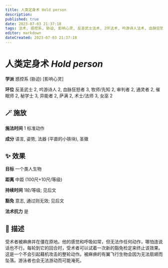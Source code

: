 ```yaml
---
title: 人类定身术 Hold person
description: 
published: true
date: 2023-07-03 21:37:18
tags: 法术, 惑控系, 胁迫, 影响心灵, 反圣武士法术, 2环法术, 吟游诗人法术, 血脉狂怒者法术, 3环法术, 牧师/先知法术, 审判者法术, 通灵者法术, 催眠师法术, 秘学士法术, 异能者法术, 萨满法术, 术士/法师法术, 女巫法术
editor: markdown
dateCreated: 2023-07-03 21:37:18
---
```


# **人类定身术** *Hold person*

**学派** 惑控系 (胁迫) \[影响心灵\] 

**环位** 反圣武士 2, 吟游诗人 2, 血脉狂怒者 3, 牧师/先知 2, 审判者 2, 通灵者 2, 催眠师 2, 秘学士 3, 异能者 2, 萨满 2, 术士/法师 3, 女巫 2

## 🪄 施放

**施法时间** 1 标准动作

**成分** 语言, 姿势, 法器 (平直的小铁块), 圣徽

## ✨ 效果 

**目标** 一个类人生物 

**距离** 中距 (100尺+10尺/等级)  

**持续时间** 1轮/等级; 见后文 

**豁免** 意志, 通过则无效; 见后文

**法术抗力** 是

## 📖 描述

受术者被麻痹并在僵在原地。他的感觉和呼吸如常，但无法作任何动作，哪怕连说话也不行。每轮到它的回合时，受术者可以试着一次新的豁免检定来终止该效果。这是一个不会引起藉机攻击的整轮动作。被麻痹的有翼飞行生物会因为无法扇翅而坠落。游泳者也会无法游动而可能淹死。
    